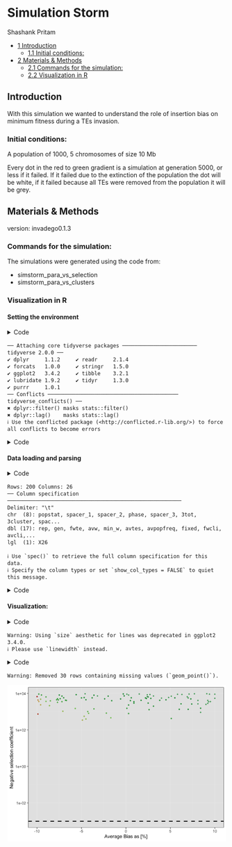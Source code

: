 # Simulation Storm
Shashank Pritam

- [<span class="toc-section-number">1</span>
  Introduction](#introduction)
  - [<span class="toc-section-number">1.1</span> Initial
    conditions:](#initial-conditions)
- [<span class="toc-section-number">2</span> Materials &
  Methods](#materials-methods)
  - [<span class="toc-section-number">2.1</span> Commands for the
    simulation:](#commands-for-the-simulation)
  - [<span class="toc-section-number">2.2</span> Visualization in
    R](#visualization-in-r)

## Introduction

With this simulation we wanted to understand the role of insertion bias
on minimum fitness during a TEs invasion.

### Initial conditions:

A population of 1000, 5 chromosomes of size 10 Mb

Every dot in the red to green gradient is a simulation at generation
5000, or less if it failed. If it failed due to the extinction of the
population the dot will be white, if it failed because all TEs were
removed from the population it will be grey.

## Materials & Methods

version: invadego0.1.3

### Commands for the simulation:

The simulations were generated using the code from:

- simstorm_para_vs_selection
- simstorm_para_vs_clusters

### Visualization in R

#### Setting the environment

<details>
<summary>Code</summary>

``` r
library(tidyverse)
```

</details>

    ── Attaching core tidyverse packages ──────────────────────── tidyverse 2.0.0 ──
    ✔ dplyr     1.1.2     ✔ readr     2.1.4
    ✔ forcats   1.0.0     ✔ stringr   1.5.0
    ✔ ggplot2   3.4.2     ✔ tibble    3.2.1
    ✔ lubridate 1.9.2     ✔ tidyr     1.3.0
    ✔ purrr     1.0.1     
    ── Conflicts ────────────────────────────────────────── tidyverse_conflicts() ──
    ✖ dplyr::filter() masks stats::filter()
    ✖ dplyr::lag()    masks stats::lag()
    ℹ Use the conflicted package (<http://conflicted.r-lib.org/>) to force all conflicts to become errors

<details>
<summary>Code</summary>

``` r
library(RColorBrewer)
library(ggplot2)
library(patchwork)
library(dplyr)
theme_set(theme_bw())
```

</details>

#### Data loading and parsing

<details>
<summary>Code</summary>

``` r
# Define and load DataFrame with column names
column_names <- c("rep", "gen", "popstat", "spacer_1", "fwte", "avw", "min_w", "avtes", "avpopfreq", "fixed", "spacer_2", "phase", "fwcli", "avcli", "fixcli", "spacer_3", "avbias", "3tot", "3cluster", "spacer_4", "sampleid")
df <- read_delim('/Users/shashankpritam/github/Insertion-Bias-TE/Simulation-Results_Files/simulation_storm/07thAug23at0626PM/combined.txt', delim='\t', col_names = column_names)
```

</details>

    Rows: 200 Columns: 26
    ── Column specification ────────────────────────────────────────────────────────
    Delimiter: "\t"
    chr  (8): popstat, spacer_1, spacer_2, phase, spacer_3, 3tot, 3cluster, spac...
    dbl (17): rep, gen, fwte, avw, min_w, avtes, avpopfreq, fixed, fwcli, avcli,...
    lgl  (1): X26

    ℹ Use `spec()` to retrieve the full column specification for this data.
    ℹ Specify the column types or set `show_col_types = FALSE` to quiet this message.

<details>
<summary>Code</summary>

``` r
# Convert specific columns to numeric
numeric_columns <- c("rep", "gen", "fwte", "avw", "min_w", "avtes", "avpopfreq", "fixed", "fwcli", "avcli", "fixcli", "avbias", "sampleid")
df[numeric_columns] <- lapply(df[numeric_columns], as.numeric)
```

</details>

#### Visualization:

<details>
<summary>Code</summary>

``` r
# Define color gradient functions
color.gradient <- function(x, colors=c("#D7191C","#FDAE61","#A6D96A","#1A9641"), colsteps=100) { colorRampPalette(colors) (colsteps) [ findInterval(x, seq(min(df$min_w),1.0, length.out=colsteps)) ] }

# Assign colors based on the 'min_w' column
df$col <- color.gradient(df$min_w)
df[df$popstat == "fail-0",]$col <- "grey"
df$col <- as.factor(df$col)

# Create and plot the ggplot object
g_avbias_selection <- ggplot(df, aes(x = avbias/10, y = sampleid, color = col)) +
  scale_color_manual(values = levels(df$col)) +
  geom_point(alpha = 0.7, size = 0.8) +
  scale_y_log10() +
  ylab("Negative selection coefficient") +
  xlab("Average Bias as [%]") +
  geom_hline(aes(yintercept = 0.001), linetype = "dashed", size = 1) +
  theme(legend.position = "none", panel.background = element_rect(fill="grey90"))
```

</details>

    Warning: Using `size` aesthetic for lines was deprecated in ggplot2 3.4.0.
    ℹ Please use `linewidth` instead.

<details>
<summary>Code</summary>

``` r
plot(g_avbias_selection)
```

</details>

    Warning: Removed 30 rows containing missing values (`geom_point()`).

![](sim_storm_files/figure-commonmark/unnamed-chunk-3-1.png)
